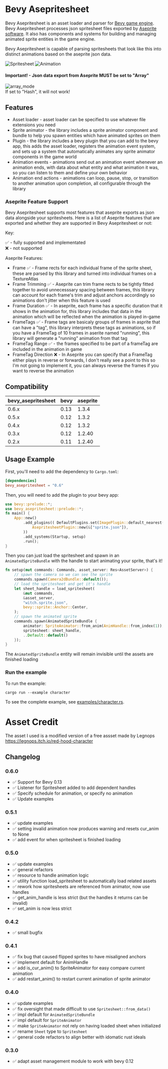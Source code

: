 # Bevy Asepritesheet

Bevy Asepritesheet is an asset loader and parser for 
[Bevy game engine](https://bevyengine.org/). Bevy Asepritesheet processes json 
spritesheet files exported by [Aseprite software](https://www.aseprite.org/).
It also has components and systems for building and managing animated sprite 
entities in the game engine.

Bevy Asepritesheet is capable of parsing spritesheets that look like this into 
distinct animations based on the aseprite json data.

![Spritesheet](/assets/witch.png) ![Animation](/media/example.gif)

#### Important! - Json data export from Aseprite MUST be set to "Array"

![array_mode](/media/export_json_array.png)  
If set to "Hash", it will not work!

## Features

* Asset loader - asset loader can be specified to use whatever file extensions
you need  
* Sprite animator - the library includes a sprite animator component and 
bundle to help you spawn entities which have animated sprites on them  
* Plugin - the library includes a bevy plugin that you can add to the bevy 
app, this adds the asset loader, registers the animation event system, and sets 
up a system that automatically animates any sprite animator components in the 
game world  
* Animation events - animations send out an animation event whenever an 
animation ends, with data about what entity and what animation it was, so you
can listen to them and define your own behavior  
* Animation end actions - animations can loop, pause, stop, or transition to 
another animation upon completion, all configurable through the library

### Aseprite Feature Support

Bevy Asepritesheet supports most features that aseprite exports as json data 
alongside your spritesheets. Here is a list of Aseprite features that are 
exported and whether they are supported in Bevy Asepritesheet or not:

Key:  

✅ - fully supported and implementated  
❌ - not supported  

Aseprite Features:  
* Frame ✅ - Frame rects for each individual frame of the sprite sheet, these 
	are parsed by this library and turned into individual frames on a 
	TextureAtlas  
* Frame Trimming ✅ - Aseprite can trim frame rects to be tightly fitted 
	together to avoid unnecesssary spacing between frames, this library can 
	account for each frame's trim and adjust anchors accordingly so animations 
	don't jitter when this feature is used  
* Frame Duration ✅ - In aseprite, each frame has a specific duration that it
	shows in the animation for, this library includes that data in the animation 
	which will be reflected when the animation is played in-game  
* FrameTags ✅ - Frame tags are basicaly groups of frames in asprite that can 
	have a "tag", this library interprets these tags as animations, so if you 
	have a FrameTag of 10 frames in aserite named "running", this library will
	generate a "running" animation from that tag  
* FrameTag Range ✅ - the frames specified to be part of a frameTag are 
	included in the animation in game
* FrameTag Direction ❌ - In Aseprite you can specify that a FrameTag either 
	plays in reverse or forwards, I don't really see a point to this so I'm not
	going to implement it, you can always reverse the frames if you want to 
	reverse the animation  

## Compatibility

| bevy_asepritesheet | bevy | aseprite |
| ---- | ---- | ---- |
| 0.6.x | 0.13 | 1.3.4 |
| 0.5.x | 0.12 | 1.3.2 |
| 0.4.x | 0.12 | 1.3.2 |
| 0.3.x | 0.12 | 1.2.40 |
| 0.2.x | 0.11 | 1.2.40 |

## Usage Example

First, you'll need to add the dependency to `Cargo.toml`:  
```toml
[dependencies]
bevy_asepritesheet = "0.6"
```

Then, you will need to add the plugin to your bevy app:  
```rs
use bevy::prelude::*;
use bevy_asepritesheet::prelude::*;
fn main() {
    App::new()
        .add_plugins(( DefaultPlugins.set(ImagePlugin::default_nearest()),
            AsepritesheetPlugin::new(&["sprite.json"]),
        ))
        .add_systems(Startup, setup)
        .run();
}
```

Then you can just load the spritesheet and spawn in an `AnimatedSpriteBundle` with the handle to 
start animating your sprite, that's it!
```rs
fn setup(mut commands: Commands, asset_server: Res<AssetServer>) {
    // spawn the camera so we can see the sprite
    commands.spawn(Camera2dBundle::default());
    // load the spritesheet and get it's handle
    let sheet_handle = load_spritesheet(
        &mut commands,
        &asset_server,
        "witch.sprite.json",
        bevy::sprite::Anchor::Center,
    );
    // spawn the animated sprite
    commands.spawn(AnimatedSpriteBundle {
        animator: SpriteAnimator::from_anim(AnimHandle::from_index(1)),
        spritesheet: sheet_handle,
        ..Default::default()
    });
}
```

The `AnimatedSpriteBundle` entity will remain invisible until the assets are finished loading

### Run the example

To run the example:
```
cargo run --example character
```

To see the complete example, see [examples/character.rs](examples/character.rs).

# Asset Credit

The asset I used is a modified version of a free assset made by Legnops  
https://legnops.itch.io/red-hood-character

## Changelog

### 0.6.0

* ✅ Support for Bevy 0.13
* ✅ Listener for Spritesheet added to add dependent handles
* ✅ Specify schedule for animation, or specify no animation
* ✅ Update examples

### 0.5.1

* ✅ update examples
* ✅ setting invalid animation now produces warning and resets cur_anim to None
* ✅ add event for when spritesheet is finished loading

### 0.5.0

* ✅ update examples
* ✅ general refactors
* ✅ resource to handle animation logic
* ✅ utility function load_spritesheet to automatically load related assets
* ✅ rework how spritesheets are referenced from animator, now use handles
* ✅ get_anim_handle is less strict (but the handles it returns can be invalid)
* ✅ set_anim is now less strict

### 0.4.2

* ✅ small bugfix

### 0.4.1

* ✅ fix bug that caused flipped sprites to have misaligned anchors  
* ✅ implement default for AnimHandle
* ✅ add is_cur_anim() to SpriteAnimator for easy compare current animation
* ✅ add restart_anim() to restart current animation of sprite animator

### 0.4.0

* ✅ update examples  
* ✅ fix oversight that made difficult to use `Spritesheet::from_data()`  
* ✅ impl default for `AnimatedSpriteBundle`  
* ✅ impl default for `SpriteAnimator`  
* ✅ make `SpriteAnimator` not rely on having loaded sheet when initialized  
* ✅ rename `Sheet` type to `Spritesheet`  
* ✅ general code refactors to align better with idomatic rust ideals  

### 0.3.0

* ✅ adapt asset management module to work with bevy 0.12